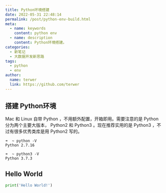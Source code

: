 ```yaml
---
title: Python环境搭建
date: 2022-05-31 22:48:14
permalink: /post/python-env-build.html
meta:
  - name: keywords
    content: python env
  - name: description
    content: Python环境搭建。
categories:
  - 新笔记
  - 大数据开发新思路
tags:
  - python
  - env
author: 
  name: terwer
  link: https://github.com/terwer
---
```


## 搭建 Python环境

Mac 和 Linux 自带 Python ，不用额外配置，开箱即用。需要注意的是 Python 分为两个主要大版本， Python2 和 Python3 。现在推荐实用的是 Python3 ，不过有很多优秀类库是用 Python2 写的。

```
➜  ~ python -V
Python 2.7.16
```

```
➜  ~ python3 -V
Python 3.7.3
```

## Hello World

```python
print('Hello World!')
```

